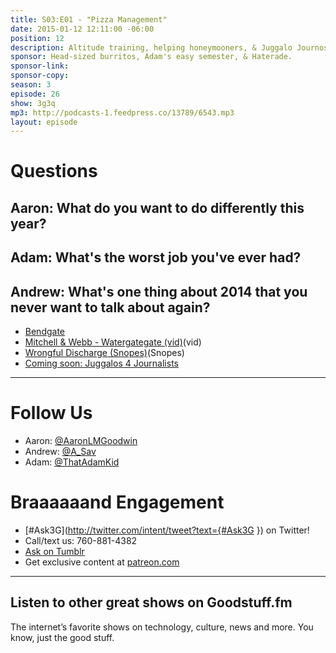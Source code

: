 ```yaml
---
title: S03:E01 - "Pizza Management"
date: 2015-01-12 12:11:00 -06:00
position: 12
description: Altitude training, helping honeymooners, & Juggalo Journos.
sponsor: Head-sized burritos, Adam's easy semester, & Haterade.
sponsor-link: 
sponsor-copy: 
season: 3
episode: 26
show: 3g3q
mp3: http://podcasts-1.feedpress.co/13789/6543.mp3
layout: episode
---
```


# Questions

## Aaron: What do you want to do differently this year?

## Adam: What's the worst job you've ever had?

## Andrew: What's one thing about 2014 that you never want to talk about again?
- [Bendgate](http://mashable.com/category/bendgate/)
- [Mitchell & Webb - Watergategate (vid)](http://youtu.be/vB9JgxhXW5w)(vid)
- [Wrongful Discharge (Snopes)](http://www.snopes.com/photos/humor/cheerleader.asp)(Snopes)
- [Coming soon: Juggalos 4 Journalists](http://www.j4j.today)

***

# Follow Us
* Aaron: [@AaronLMGoodwin](http://twitter.com/aaronlmgoodwin)
* Andrew: [@A_Sav](http://twitter.com/a_sav)
* Adam: [@ThatAdamKid](http://twitter.com/thatadamkid)

# Braaaaaand Engagement
* [#Ask3G](http://twitter.com/intent/tweet?text={#Ask3G }) on Twitter!
* Call/text us: 760-881-4382
* [Ask on Tumblr](http://3g3q.co/ask)
* Get exclusive content at [patreon.com](http://www.patreon.com/3g3q)

***

## Listen to other great shows on Goodstuff.fm
The internet’s favorite shows on technology, culture, news and more. You know, just the good stuff.
